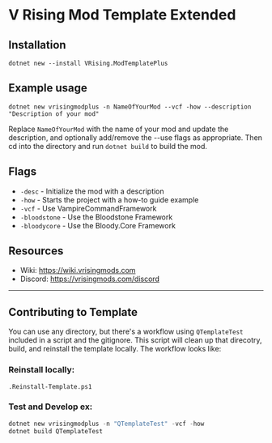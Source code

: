 # V Rising Mod Template Extended

## Installation
`dotnet new --install VRising.ModTemplatePlus`

## Example usage
`dotnet new vrisingmodplus -n NameOfYourMod --vcf -how --description "Description of your mod"`

Replace `NameOfYourMod` with the name of your mod and update the description, and optionally add/remove the --use flags as appropriate. Then cd into the directory and run `dotnet build` to build the mod.

## Flags
- `-desc` - Initialize the mod with a description
- `-how` - Starts the project with a how-to guide example
- `-vcf` - Use VampireCommandFramework
- `-bloodstone` - Use the Bloodstone Framework
- `-bloodycore` - Use the Bloody.Core Framework

## Resources

- Wiki: https://wiki.vrisingmods.com
- Discord: https://vrisingmods.com/discord

---

## Contributing to Template
You can use any directory, but there's a workflow using `QTemplateTest` included in a script and the gitignore. This script will clean up that direcotry, build, and reinstall the template locally. The workflow looks like:

### Reinstall locally:
`.Reinstall-Template.ps1`

### Test and Develop ex:
```ps1
dotnet new vrisingmodplus -n "QTemplateTest" -vcf -how
dotnet build QTemplateTest
```